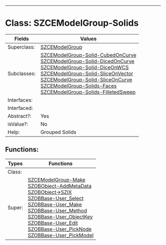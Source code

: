 ---------

# Class:	SZCEModelGroup-Solids

| Fields | Values |
| --------- | --------- |
| Superclass: | [SZCEModelGroup](SZCEModelGroup.html) |
| Subclasses: | [SZCEModelGroup-Solid-CubedOnCurve](SZCEModelGroup-Solid-CubedOnCurve.html) <br> [SZCEModelGroup-Solid-DicedOnCurve](SZCEModelGroup-Solid-DicedOnCurve.html) <br> [SZCEModelGroup-Solid-DiceOnWCS](SZCEModelGroup-Solid-DiceOnWCS.html) <br> [SZCEModelGroup-Solid-SliceOnVector](SZCEModelGroup-Solid-SliceOnVector.html) <br> [SZCEModelGroup-Solid-SliceOnCurve](SZCEModelGroup-Solid-SliceOnCurve.html) <br> [SZCEModelGroup-Solids-Faces](SZCEModelGroup-Solids-Faces.html) <br> [SZCEModelGroup-Solids-FilletedSweep](SZCEModelGroup-Solids-FilletedSweep.html) |
| Interfaces: |  |
| Interfaced: |  |
| Abstract?: | Yes |
| isValue?: | No |
| Help: | Grouped Solids |


## Functions:

| Types | Functions |
| --------- | --------- |
| Class: |  |
| Super: | [SZCEModelGroup-Make](SZCEModelGroup.html) <br> [SZOBObject-AddMetaData](SZOBObject.html) <br> [SZOBObject->SZIX](SZOBObject.html) <br> [SZOBBase-User_Select](SZOBBase.html) <br> [SZOBBase-User_Make](SZOBBase.html) <br> [SZOBBase-User_Method](SZOBBase.html) <br> [SZOBBase-User_ObjectKey](SZOBBase.html) <br> [SZOBBase-User_Edit](SZOBBase.html) <br> [SZOBBase-User_PickNode](SZOBBase.html) <br> [SZOBBase-User_PickModel](SZOBBase.html) |


